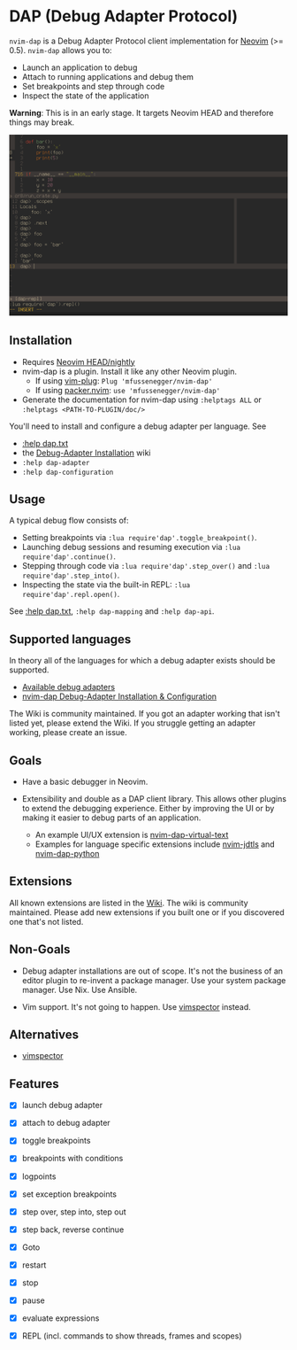 # DAP (Debug Adapter Protocol)

`nvim-dap` is a Debug Adapter Protocol client implementation for [Neovim][1]
(>= 0.5). `nvim-dap` allows you to:

- Launch an application to debug
- Attach to running applications and debug them
- Set breakpoints and step through code
- Inspect the state of the application

**Warning**: This is in an early stage. It targets Neovim HEAD and therefore
things may break.

![screenshot](images/screenshot.png)

## Installation

- Requires [Neovim HEAD/nightly][6]
- nvim-dap is a plugin. Install it like any other Neovim plugin.
  - If using [vim-plug][11]: `Plug 'mfussenegger/nvim-dap'`
  - If using [packer.nvim][12]: `use 'mfussenegger/nvim-dap'`
- Generate the documentation for nvim-dap using `:helptags ALL` or
  `:helptags <PATH-TO-PLUGIN/doc/>`

You'll need to install and configure a debug adapter per language. See

- [:help dap.txt](doc/dap.txt)
- the [Debug-Adapter Installation][5] wiki
- `:help dap-adapter`
- `:help dap-configuration`

## Usage

A typical debug flow consists of:

- Setting breakpoints via `:lua require'dap'.toggle_breakpoint()`.
- Launching debug sessions and resuming execution via `:lua require'dap'.continue()`.
- Stepping through code via `:lua require'dap'.step_over()` and `:lua require'dap'.step_into()`.
- Inspecting the state via the built-in REPL: `:lua require'dap'.repl.open()`.

See [:help dap.txt](doc/dap.txt), `:help dap-mapping` and `:help dap-api`.

## Supported languages

In theory all of the languages for which a debug adapter exists should be
supported.

- [Available debug adapters][13]
- [nvim-dap Debug-Adapter Installation & Configuration][5]

The Wiki is community maintained. If you got an adapter working that isn't
listed yet, please extend the Wiki. If you struggle getting an adapter working,
please create an issue.


## Goals

- Have a basic debugger in Neovim.
- Extensibility and double as a DAP client library. This allows other plugins
  to extend the debugging experience. Either by improving the UI or by making
  it easier to debug parts of an application.

  - An example UI/UX extension is [nvim-dap-virtual-text][7]
  - Examples for language specific extensions include [nvim-jdtls][8] and [nvim-dap-python][9]

## Extensions

All known extensions are listed in the [Wiki][10]. The wiki is community
maintained. Please add new extensions if you built one or if you discovered one
that's not listed.

## Non-Goals

- Debug adapter installations are out of scope. It's not the business of an
  editor plugin to re-invent a package manager. Use your system package
  manager. Use Nix. Use Ansible.

- Vim support. It's not going to happen. Use [vimspector][2] instead.

## Alternatives

- [vimspector][2]


## Features

- [x] launch debug adapter
- [x] attach to debug adapter
- [x] toggle breakpoints
- [x] breakpoints with conditions
- [x] logpoints
- [x] set exception breakpoints
- [x] step over, step into, step out
- [x] step back, reverse continue
- [x] Goto
- [x] restart
- [x] stop
- [x] pause
- [x] evaluate expressions
- [x] REPL (incl. commands to show threads, frames and scopes)


[1]: https://neovim.io/
[2]: https://github.com/puremourning/vimspector
[3]: https://github.com/neovim/nvim-lsp
[4]: https://github.com/microsoft/debugpy
[5]: https://github.com/mfussenegger/nvim-dap/wiki/Debug-Adapter-installation
[6]: https://github.com/neovim/neovim/releases/tag/nightly
[7]: https://github.com/theHamsta/nvim-dap-virtual-text
[8]: https://github.com/mfussenegger/nvim-jdtls
[9]: https://github.com/mfussenegger/nvim-dap-python
[10]: https://github.com/mfussenegger/nvim-dap/wiki/Extensions
[11]: https://github.com/junegunn/vim-plug
[12]: https://github.com/wbthomason/packer.nvim
[13]: https://microsoft.github.io/debug-adapter-protocol/implementors/adapters/
